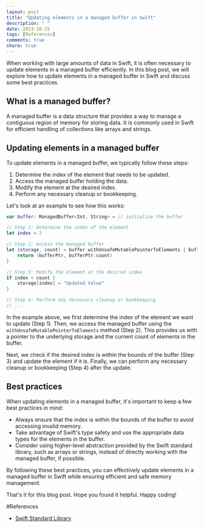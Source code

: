 ```yaml
---
layout: post
title: "Updating elements in a managed buffer in Swift"
description: " "
date: 2023-10-25
tags: [References]
comments: true
share: true
---
```


When working with large amounts of data in Swift, it is often necessary to update elements in a managed buffer efficiently. In this blog post, we will explore how to update elements in a managed buffer in Swift and discuss some best practices.

## What is a managed buffer?

A managed buffer is a data structure that provides a way to manage a contiguous region of memory for storing data. It is commonly used in Swift for efficient handling of collections like arrays and strings.

## Updating elements in a managed buffer

To update elements in a managed buffer, we typically follow these steps:

1. Determine the index of the element that needs to be updated.
2. Access the managed buffer holding the data.
3. Modify the element at the desired index.
4. Perform any necessary cleanup or bookkeeping.

Let's look at an example to see how this works:

```swift
var buffer: ManagedBuffer<Int, String> = // initialize the buffer

// Step 1: Determine the index of the element
let index = 2

// Step 2: Access the managed buffer
let (storage, count) = buffer.withUnsafeMutablePointerToElements { bufferPtr in
    return (bufferPtr, bufferPtr.count)
}

// Step 3: Modify the element at the desired index
if index < count {
    storage[index] = "Updated Value"
}

// Step 4: Perform any necessary cleanup or bookkeeping
// ...

```

In the example above, we first determine the index of the element we want to update (Step 1). Then, we access the managed buffer using the `withUnsafeMutablePointerToElements` method (Step 2). This provides us with a pointer to the underlying storage and the current count of elements in the buffer.

Next, we check if the desired index is within the bounds of the buffer (Step 3) and update the element if it is. Finally, we can perform any necessary cleanup or bookkeeping (Step 4) after the update.

## Best practices

When updating elements in a managed buffer, it's important to keep a few best practices in mind:

- Always ensure that the index is within the bounds of the buffer to avoid accessing invalid memory.
- Take advantage of Swift's type safety and use the appropriate data types for the elements in the buffer.
- Consider using higher-level abstraction provided by the Swift standard library, such as arrays or strings, instead of directly working with the managed buffer, if possible.

By following these best practices, you can effectively update elements in a managed buffer in Swift while ensuring efficient and safe memory management.

That's it for this blog post. Hope you found it helpful. Happy coding!

#References
- [Swift Standard Library](https://developer.apple.com/documentation/swift/swift_standard_library)